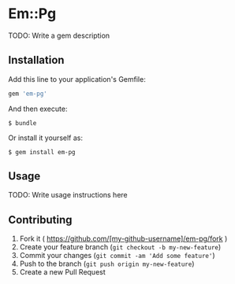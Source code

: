 # Em::Pg

TODO: Write a gem description

## Installation

Add this line to your application's Gemfile:

```ruby
gem 'em-pg'
```

And then execute:

    $ bundle

Or install it yourself as:

    $ gem install em-pg

## Usage

TODO: Write usage instructions here

## Contributing

1. Fork it ( https://github.com/[my-github-username]/em-pg/fork )
2. Create your feature branch (`git checkout -b my-new-feature`)
3. Commit your changes (`git commit -am 'Add some feature'`)
4. Push to the branch (`git push origin my-new-feature`)
5. Create a new Pull Request

